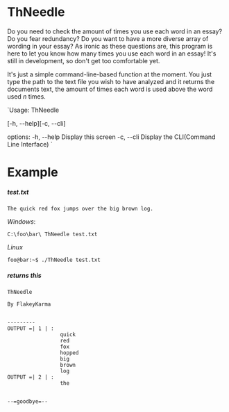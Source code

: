 # ThNeedle
Do you need to check the amount of times you use each word in an essay? Do you fear redundancy? Do you want to have a more diverse array of wording in your essay? As ironic as these questions are, this program is here to let you know how many times you use each word in an essay! It's still in development, so don't get too comfortable yet.

It's just a simple command-line-based function at the moment. You just type the path to the text file you wish to have analyzed and it returns the documents text, the amount of times each word is used above the word used *n* times.

`Usage:
ThNeedle <options> <file>


[-h, --help][-c, --cli]


options:
	-h, --help	Display this screen
	-c, --cli 	Display the CLI(Command Line Interface)
`

# Example
##### test.txt

`The quick red fox jumps over the big brown log.`

*Windows*:

`C:\foo\bar\ ThNeedle test.txt`

*Linux*

`foo@bar:~$ ./ThNeedle test.txt`

##### returns this

```
ThNeedle

By FlakeyKarma


---------
OUTPUT =| 1 | :
                 quick
                 red
                 fox
                 hopped
                 big
                 brown
                 log
OUTPUT =| 2 | :
                 the


--=goodbye=--

```
